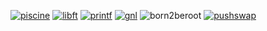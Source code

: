 [![piscine](https://github.com/user-attachments/assets/c3d8e9e0-ca23-4991-a382-dd76cec49d19)](https://github.com/Mimine2004/Piscine42) 
[![libft](https://github.com/user-attachments/assets/09fbd2b2-91f1-4962-b507-89e5b49c1359)](https://github.com/Mimine2004/Libft) 
[![printf](https://github.com/user-attachments/assets/18cd9993-a81f-489d-a7c7-fef8604d1e06)](https://github.com/Mimine2004/ft_printf) 
[![gnl](https://github.com/user-attachments/assets/18b895f8-dec6-4772-a814-42cec3e0f85b)](https://github.com/Mimine2004/get_next_line) 
![born2beroot](https://github.com/user-attachments/assets/c7d008bd-1ef2-4f7a-8cc0-b1d38e841af6) 
[![pushswap](https://github.com/user-attachments/assets/e3591b73-790e-4ae8-905d-57b3e8d09fc3)](https://github.com/Mimine2004/push_swap)





